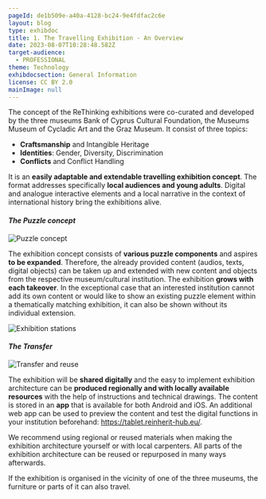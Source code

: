 ```yaml
---
pageId: de1b509e-a40a-4128-bc24-9e4fdfac2c6e
layout: blog
type: exhibdoc
title: 1. The Travelling Exhibition - An Overview
date: 2023-08-07T10:28:48.582Z
target-audience:
  - PROFESSIONAL
theme: Technology
exhibdocsection: General Information
license: CC BY 2.0
mainImage: null
---
```

The concept of the ReThinking exhibitions were co-curated and developed by the three museums Bank of
Cyprus Cultural Foundation, the Museums Museum of Cycladic Art and the Graz Museum.
It consist of three topics:

* **Craftsmanship** and Intangible Heritage
* **Identities**: Gender, Diversity, Discrimination 
* **Conflicts** and Conflict Handling 

It is an **easily adaptable and extendable travelling exhibition concept**. The format addresses specifically **local
audiences and young adults**. Digital and analogue interactive elements and a local narrative in the context of
international history bring the exhibitions alive.

#### *T﻿he Puzzle concept*

![Puzzle concept](https://ucarecdn.com/60eaabaf-d0d6-4931-bc75-6f0c60c406d2/-/crop/205x212/48,46/-/preview/)

The exhibition concept consists of **various puzzle components** and aspires **to be expanded**. Therefore, the already provided content (audios, texts, digital objects) can be taken up and extended with new content and objects from the respective museum/cultural institution. The exhibition **grows with each takeover**. In the exceptional case that an interested institution cannot add its own content or would like to show an existing puzzle element within a thematically matching exhibition, it can also be shown without its individual extension.

![Exhibition stations](https://ucarecdn.com/87997153-68e7-4f87-9167-675b4532c5b7/)

#### *The Transfer*

![Transfer and reuse ](https://ucarecdn.com/c6774be3-32f7-4372-a86b-fe06ed65436d/-/crop/701x287/0,0/-/preview/)

The exhibition will be **shared digitally** and the easy to implement exhibition architecture can be **produced regionally and with locally available resources** with the help of instructions and technical drawings. The content is stored in an **app** that is available for both Android and iOS. An additional web app can be used to preview the content and test the digital functions in your institution beforehand: <https://tablet.reinherit-hub.eu/>. 

We recommend using regional or reused materials when making the exhibition architecture yourself or with local carpenters. All parts of the exhibition architecture can be reused or repurposed in many ways afterwards.

 If the exhibition is organised in the vicinity of one of the three museums, the furniture or parts of it can also travel.